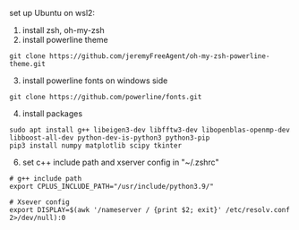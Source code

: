 set up Ubuntu on wsl2:

1. install zsh, oh-my-zsh 
2. install powerline theme
```
git clone https://github.com/jeremyFreeAgent/oh-my-zsh-powerline-theme.git
```
3. install powerline fonts on windows side 
```
git clone https://github.com/powerline/fonts.git
```
4. install packages
```
sudo apt install g++ libeigen3-dev libfftw3-dev libopenblas-openmp-dev libboost-all-dev python-dev-is-python3 python3-pip
pip3 install numpy matplotlib scipy tkinter
```
6. set c++ include path and xserver config in "~/.zshrc"
```
# g++ include path
export CPLUS_INCLUDE_PATH="/usr/include/python3.9/"
	
# Xsever config
export DISPLAY=$(awk '/nameserver / {print $2; exit}' /etc/resolv.conf 2>/dev/null):0
```
